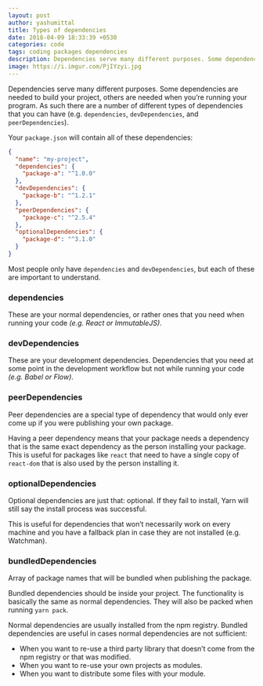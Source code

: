 ```yaml
---
layout: post
author: yashumittal
title: Types of dependencies
date: 2018-04-09 18:33:39 +0530
categories: code 
tags: coding packages dependencies
description: Dependencies serve many different purposes. Some dependencies are needed to build your project, others are needed when you’re running your program.
image: https://i.imgur.com/PjIYzyi.jpg
---
```


Dependencies serve many different purposes. Some dependencies are needed to build your project, others are needed when you’re running your program. As such there are a number of different types of dependencies that you can have (e.g. `dependencies`, `devDependencies`, and `peerDependencies`).

Your `package.json` will contain all of these dependencies:

```json
{
  "name": "my-project",
  "dependencies": {
    "package-a": "^1.0.0"
  },
  "devDependencies": {
    "package-b": "^1.2.1"
  },
  "peerDependencies": {
    "package-c": "^2.5.4"
  },
  "optionalDependencies": {
    "package-d": "^3.1.0"
  }
}
```

Most people only have `dependencies` and `devDependencies`, but each of these are important to understand.

### dependencies

These are your normal dependencies, or rather ones that you need when running your code *(e.g. React or ImmutableJS)*.

### devDependencies

These are your development dependencies. Dependencies that you need at some point in the development workflow but not while running your code *(e.g. Babel or Flow)*.

### peerDependencies

Peer dependencies are a special type of dependency that would only ever come up if you were publishing your own package.

Having a peer dependency means that your package needs a dependency that is the same exact dependency as the person installing your package. This is useful for packages like `react` that need to have a single copy of `react-dom` that is also used by the person installing it.

### optionalDependencies

Optional dependencies are just that: optional. If they fail to install, Yarn will still say the install process was successful.

This is useful for dependencies that won’t necessarily work on every machine and you have a fallback plan in case they are not installed (e.g. Watchman).

### bundledDependencies

Array of package names that will be bundled when publishing the package.

Bundled dependencies should be inside your project. The functionality is basically the same as normal dependencies. They will also be packed when running `yarn pack`.

Normal dependencies are usually installed from the npm registry. Bundled dependencies are useful in cases normal dependencies are not sufficient:

* When you want to re-use a third party library that doesn’t come from the npm registry or that was modified.
* When you want to re-use your own projects as modules.
* When you want to distribute some files with your module.

